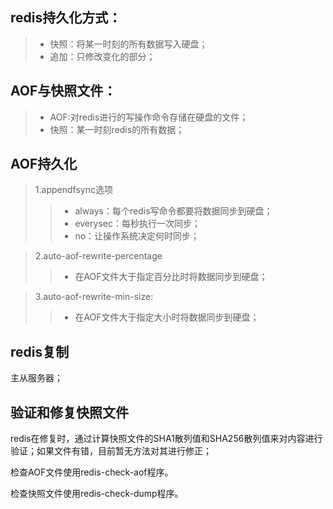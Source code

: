 ## redis持久化方式：
> * 快照：将某一时刻的所有数据写入硬盘；
> * 追加：只修改变化的部分；

## AOF与快照文件：
> * AOF:对redis进行的写操作命令存储在硬盘的文件；
> * 快照：某一时刻redis的所有数据；

## AOF持久化
> 1.appendfsync选项
>> * always：每个redis写命令都要将数据同步到硬盘；
>> * everysec：每秒执行一次同步；
>> * no：让操作系统决定何时同步；

> 2.auto-aof-rewrite-percentage
>
> > * 在AOF文件大于指定百分比时将数据同步到硬盘；

> 3.auto-aof-rewrite-min-size:
>
> > * 在AOF文件大于指定大小时将数据同步到硬盘；

## redis复制
主从服务器；

## 验证和修复快照文件
redis在修复时，通过计算快照文件的SHA1散列值和SHA256散列值来对内容进行验证；如果文件有错，目前暂无方法对其进行修正；

检查AOF文件使用redis-check-aof程序。

检查快照文件使用redis-check-dump程序。